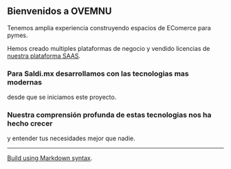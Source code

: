## Bienvenidos a OVEMNU

Tenemos amplia experiencia construyendo espacios de EComerce para pymes.

Hemos creado multiples plataformas de negocio y vendido licencias de [nuestra plataforma SAAS](https://saldi.mx/).

### Para Saldi.mx desarrollamos con las tecnologias mas modernas
desde que se iniciamos este proyecto.

### Nuestra comprensión profunda de estas tecnologias nos ha hecho crecer
y entender tus necesidades mejor que nadie.











____________________________________________________
[Build using Markdown syntax](https://docs.github.com/en/github/writing-on-github/getting-started-with-writing-and-formatting-on-github/basic-writing-and-formatting-syntax).
